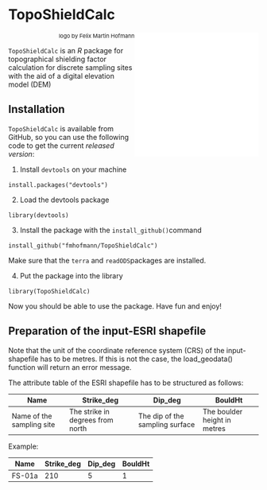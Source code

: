 # TopoShieldCalc 

<img align="right" width="250" src="man/Logo_TopoShieldCalc.jpg">

<p align="right"; style="font-size:11px">logo by Felix Martin Hofmann</p>

`TopoShieldCalc` is an *R* package for topographical shielding factor calculation for discrete sampling sites with the aid of a digital elevation model (DEM)
## Installation

`TopoShieldCalc` is available from GitHub, so you can use the following code to get the current *released version*:

1. Install `devtools` on your machine

```
install.packages("devtools")
```

2. Load the devtools package

```
library(devtools)
```

3. Install the package with the `install_github()`command
 
```
install_github("fmhofmann/TopoShieldCalc")
```
Make sure that the `terra` and `readODS`packages are installed. 

4. Put the package into the library
 
```
library(TopoShieldCalc)
```
Now you should be able to use the package. Have fun and enjoy!

## Preparation of the input-ESRI shapefile 

Note that the unit of the coordinate reference system (CRS) of the input-shapefile has to be metres. If this is not the case, the load_geodata() function will return an error message.

The attribute table of the ESRI shapefile has to be structured as follows:

Name                      | Strike_deg                       | Dip_deg                         | BouldHt                      |
--------------------------|----------------------------------|---------------------------------|------------------------------|
Name of the sampling site | The strike in degrees from north | The dip of the sampling surface | The boulder height in metres |

Example:

Name   | Strike_deg | Dip_deg | BouldHt |
-------|------------|---------|---------|
FS-01a | 210        | 5       | 1       |
